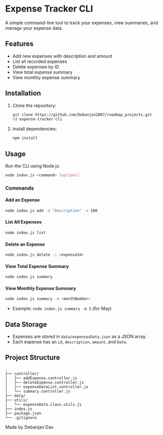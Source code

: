 # Expense Tracker CLI

A simple command-line tool to track your expenses, view summaries, and manage your expense data.

## Features

- Add new expenses with description and amount
- List all recorded expenses
- Delete expenses by ID
- View total expense summary
- View monthly expense summary

## Installation

1. Clone the repository:
    ```sh
    git clone https://github.com/Debanjan2007/roadmap_projects.git
    cd expense-tracker-cli
    ```

2. Install dependencies:
    ```sh
    npm install
    ```

## Usage

Run the CLI using Node.js:

```sh
node index.js <command> [options]
```

### Commands

#### Add an Expense

```sh
node index.js add -d "Description" -a 100
```

#### List All Expenses

```sh
node index.js list
```

#### Delete an Expense

```sh
node index.js delete -i <expenseId>
```

#### View Total Expense Summary

```sh
node index.js summary
```

#### View Monthly Expense Summary

```sh
node index.js summary -m <monthNumber>
```
- Example: `node index.js summary -m 5` (for May)

## Data Storage

- Expenses are stored in `data/expensesData.json` as a JSON array.
- Each expense has an `id`, `description`, `amount`, and `Date`.

## Project Structure

```
.
├── controller/
│   ├── addExpense.controller.js
│   ├── deleteExpense.controller.js
│   ├── expenseDataList.controller.js
│   └── summary.controller.js
├── data/
├── utils/
│   └── expenseData.class.utils.js
├── index.js
├── package.json
└── .gitignore
```


Made by Debanjan Das